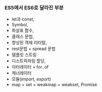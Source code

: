 ### ES5에서 ES6로 달라진 부분

- let과 const,
- Symbol,
- 화살표 함수,
- 클래스 문법,
- 향상된 객체 리터럴,
- rest문법 + spread 문법
- 템플릿 스트링
- 디스트럭처링 할당,
- 이터레이터 + for..of
- 제너레이터
- 모듈(import, export)
- map + set + weakmap + weakset, Promise
